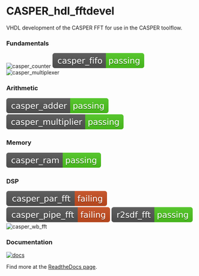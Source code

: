 # CASPER_hdl_fftdevel

VHDL development of the CASPER FFT for use in the CASPER toolflow.

### Fundamentals
![casper_counter](https://raw.githubusercontent.com/talonmyburgh/casper_dspdevel/badges/.badges/master/casper_counter_test.svg)
![casper_fifo](https://raw.githubusercontent.com/talonmyburgh/casper_dspdevel/badges/.badges/master/casper_fifo_test.svg)
![casper_multiplexer](https://raw.githubusercontent.com/talonmyburgh/casper_dspdevel/badges/.badges/master/casper_multiplexer_test.svg)
### Arithmetic
![casper_adder](https://raw.githubusercontent.com/talonmyburgh/casper_dspdevel/badges/.badges/master/casper_adder_test.svg)
![casper_multiplier](https://raw.githubusercontent.com/talonmyburgh/casper_dspdevel/badges/.badges/master/casper_multiplier_test.svg)
### Memory
![casper_ram](https://raw.githubusercontent.com/talonmyburgh/casper_dspdevel/badges/.badges/master/casper_ram_test.svg)
### DSP
![casper_par_fft](https://raw.githubusercontent.com/talonmyburgh/casper_dspdevel/badges/.badges/master/casper_par_fft_test.svg)
![casper_pipe_fft](https://raw.githubusercontent.com/talonmyburgh/casper_dspdevel/badges/.badges/master/casper_pipe_fft_test.svg)
![r2sdf_fft](https://raw.githubusercontent.com/talonmyburgh/casper_dspdevel/badges/.badges/master/r2sdf_fft_test.svg)
![casper_wb_fft](https://raw.githubusercontent.com/talonmyburgh/casper_dspdevel/badges/.badges/master/casper_wide_fft_test.svg)


### Documentation
[![docs](https://readthedocs.org/projects/casper-dspdevel/badge/?version=latest&style=flat)](https://casper-dspdevel.readthedocs.io/en/latest/?)

Find more at the [ReadtheDocs page](https://casper-dspdevel.readthedocs.io/en/latest/?).
